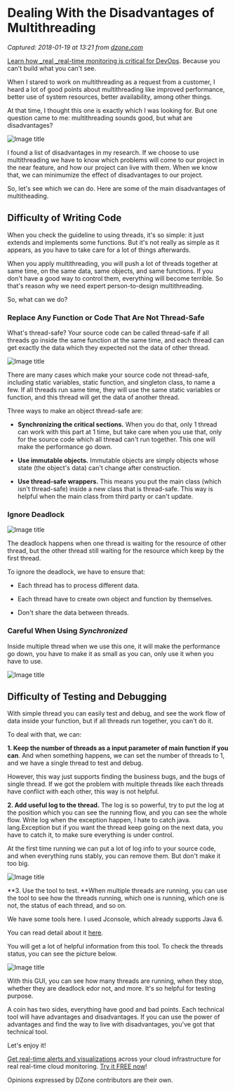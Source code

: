 # Dealing With the Disadvantages of Multithreading

_Captured: 2018-01-19 at 13:21 from [dzone.com](https://dzone.com/articles/deal-with-disadvantagesnbspof-multithreading?edition=355098&utm_source=Zone%20Newsletter&utm_medium=email&utm_campaign=performance%202018-01-19)_

[Learn how _real _real-time monitoring is critical for DevOps](https://dzone.com/go?i=272435&u=https%3A%2F%2Fsignalfx.com%2Fsolutions%2Fenabling-devops%2F). Because you can't build what you can't see.

When I stared to work on multithreading as a request from a customer, I heard a lot of good points about multithreading like improved performance, better use of system resources, better availability, among other things.

At that time, I thought this one is exactly which I was looking for. But one question came to me: multithreading sounds good, but what are disadvantages?

![Image title](https://dzone.com/storage/temp/7704905-multithreading.png)

I found a list of disadvantages in my research. If we choose to use multithreading we have to know which problems will come to our project in the near feature, and how our project can live with them. When we know that, we can minimumize the effect of disadvantages to our project.

So, let's see which we can do. Here are some of the main disadvantages of multitheading.

## **Difficulty of Writing Code**

When you check the guideline to using threads, it's so simple: it just extends and implements some functions. But it's not really as simple as it appears, as you have to take care for a lot of things afterwards.

When you apply multithreading, you will push a lot of threads together at same time, on the same data, same objects, and same functions. If you don't have a good way to control them, everything will become terrible. So that's reason why we need expert person-to-design multithreading.

So, what can we do?

### Replace Any Function or Code That Are Not Thread-Safe 

What's thread-safe? Your source code can be called thread-safe if all threads go inside the same function at the same time, and each thread can get exactly the data which they expected not the data of other thread.

![Image title](https://dzone.com/storage/temp/7704915-123-2.png)

There are many cases which make your source code not thread-safe, including static variables, static function, and singleton class, to name a few. If all threads run same time, they will use the same static variables or function, and this thread will get the data of another thread.

Three ways to make an object thread-safe are:

  * **Synchronizing the critical sections.** When you do that, only 1 thread can work with this part at 1 time, but take care when you use that, only for the source code which all thread can't run together. This one will make the performance go down.

  * **Use immutable objects.** Immutable objects are simply objects whose state (the object's data) can't change after construction.

  * **Use thread-safe wrappers.** This means you put the main class (which isn't thread-safe) inside a new class that is thread-safe. This way is helpful when the main class from third party or can't update.

### **Ignore Deadlock**

![Image title](https://dzone.com/storage/temp/7704927-deadlock-of-threads.jpg)

The deadlock happens when one thread is waiting for the resource of other thread, but the other thread still waiting for the resource which keep by the first thread.

To ignore the deadlock, we have to ensure that:

  * Each thread has to process different data.

  * Each thread have to create own object and function by themselves.

  * Don't share the data between threads.

### **Careful When Using _Synchronized_**

Inside multiple thread when we use this one, it will make the performance go down, you have to make it as small as you can, only use it when you have to use.

![Image title](https://dzone.com/storage/temp/7704928-blog-trampoline.png)

## **Difficulty of Testing and Debugging**

With simple thread you can easily test and debug, and see the work flow of data inside your function, but if all threads run together, you can't do it.

To deal with that, we can:

**1\. Keep the number of threads as a input parameter of main function if you can**. And when something happens, we can set the number of threads to 1, and we have a single thread to test and debug.

However, this way just supports finding the business bugs, and the bugs of single thread. If we got the problem with multiple threads like each threads have conflict with each other, this way is not helpful.

**2\. Add useful log to the thread.** The log is so powerful, try to put the log at the position which you can see the running flow, and you can see the whole flow. Write log when the exception happen, I hate to catch java. lang.Exception but if you want the thread keep going on the next data, you have to catch it, to make sure everything is under control.

At the first time running we can put a lot of log info to your source code, and when everything runs stably, you can remove them. But don't make it too big.

![Image title](https://dzone.com/storage/temp/7704931-small-person-holding-too-big-log-file.jpg)

**3\. Use the tool to test. **When multiple threads are running, you can use the tool to see how the threads running, which one is running, which one is not, the status of each thread, and so on.

We have some tools here. I used Jconsole, which already supports Java 6.

You can read detail about it [here](https://docs.oracle.com/javase/8/docs/technotes/guides/management/jconsole.html).

You will get a lot of helpful information from this tool. To check the threads status, you can see the picture below.

![Image title](https://dzone.com/storage/temp/7705533-jconsolve.png)

With this GUI, you can see how many threads are running, when they stop, whether they are deadlock edor not, and more. It's so helpful for testing purpose.

A coin has two sides, everything have good and bad points. Each technical tool will have advantages and disadvantages. If you can use the power of advantages and find the way to live with disadvantages, you've got that technical tool.

Let's enjoy it!

[Get real-time alerts and visualizations](https://dzone.com/go?i=272432&u=https%3A%2F%2Fsignalfx.com%2F%3Fsignup%3Dtrue) across your cloud infrastructure for real real-time cloud monitoring. [Try it FREE now](https://dzone.com/go?i=272432&u=https%3A%2F%2Fsignalfx.com%2F%3Fsignup%3Dtrue)!

Opinions expressed by DZone contributors are their own.
